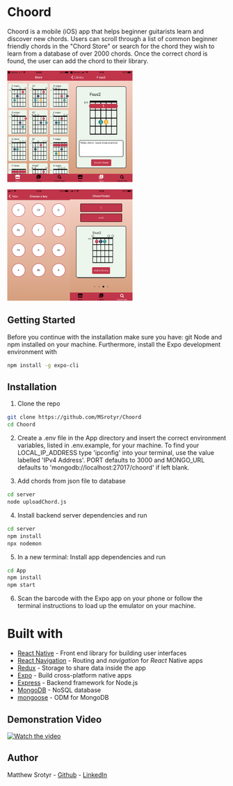 # Choord

Choord is a mobile (iOS) app that helps beginner guitarists learn and discover new chords. Users can scroll through a list of common beginner friendly chords in the "Chord Store" or search for the chord they wish to learn from a database of over 2000 chords. Once the correct chord is found, the user can add the chord to their library.

<img src="./assets/001.PNG" style="zoom:25%"><img src="./assets/005.PNG" style="zoom:25%">

<img src="./assets/007.PNG" style="zoom:25%"><img src="./assets/010.PNG" style="zoom:25%">

## Getting Started

Before you continue with the installation make sure you have: git Node and npm installed on your machine. Furthermore, install the Expo development environment with

```bash
npm install -g expo-cli
```

## Installation

1. Clone the repo

```bash
git clone https://github.com/MSrotyr/Choord
cd Choord
```

2. Create a .env file in the App directory and insert the correct environment variables, listed in .env.example, for your machine. To find your LOCAL_IP_ADDRESS type 'ipconfig' into your terminal, use the value labelled 'IPv4 Address'. PORT defaults to 3000 and MONGO_URL defaults to 'mongodb://localhost:27017/choord' if left blank.

3. Add chords from json file to database

```bash
cd server
node uploadChord.js
```

4. Install backend server dependencies and run

```bash
cd server
npm install
npx nodemon
```

5. In a new terminal: Install app dependencies and run

```bash
cd App
npm install
npm start
```

6. Scan the barcode with the Expo app on your phone or follow the terminal instructions to load up the emulator on your machine.

# Built with

- [React Native](https://facebook.github.io/react-native) - Front end library for building user interfaces
- [React Navigation](https://reactnavigation.org) - Routing and _navigation_ for _React_ Native apps
- [Redux](https://redux.js.org) - Storage to share data inside the app
- [Expo](https://expo.io) - Build cross-platform native apps
- [Express](https://expressjs.com/) - Backend framework for Node.js
- [MongoDB](https://www.mongodb.com/cloud/atlas1) - NoSQL database
- [mongoose](https://mongoosejs.com/) - ODM for MongoDB

## Demonstration Video

[![Watch the video](https://img.youtube.com/vi/ZYgws4idgDw/maxresdefault.jpg)](https://youtu.be/ZYgws4idgDw)

## Author

Matthew Srotyr - [Github](https://github.com/MSrotyr) - [LinkedIn](https://www.linkedin.com/in/matthew-srotyr/)
